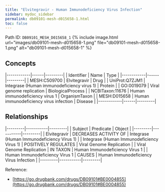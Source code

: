 ```yaml
---
title: "Elvitegravir - Human Immunodeficiency Virus Infection"
sidebar: mydoc_sidebar
permalink: db09101-mesh-d015658-1.html
toc: false 
---
```



Path ID: `DB09101_MESH_D015658_1`
{% include image.html url="images/db09101-mesh-d015658-1.png" file="db09101-mesh-d015658-1.png" alt="db09101-mesh-d015658-1" %}

## Concepts

|------------|------|---------|
| Identifier | Name | Type    |
|------------|------|---------|
| MESH:C509700 | Elvitegravir | Drug |
| UniProt:Q7ZJM1 | Integrase (Human immunodeficiency virus 1) | Protein |
| GO:0019079 | Viral genome replication | BiologicalProcess |
| NCBITaxon:11676 | Human immunodeficiency virus 1 | OrganismTaxon |
| MESH:D015658 | Human immunodeficiency virus infection | Disease |
|------------|------|---------|

## Relationships

|---------|-----------|---------|
| Subject | Predicate | Object  |
|---------|-----------|---------|
| Elvitegravir | DECREASES ACTIVITY OF | Integrase (Human Immunodeficiency Virus 1) |
| Integrase (Human Immunodeficiency Virus 1) | POSITIVELY REGULATES | Viral Genome Replication |
| Viral Genome Replication | IN TAXON | Human Immunodeficiency Virus 1 |
| Human Immunodeficiency Virus 1 | CAUSES | Human Immunodeficiency Virus Infection |
|---------|-----------|---------|

Reference: 
  - [https://go.drugbank.com/drugs/DB09101#BE0004855](https://go.drugbank.com/drugs/DB09101#BE0004855)
